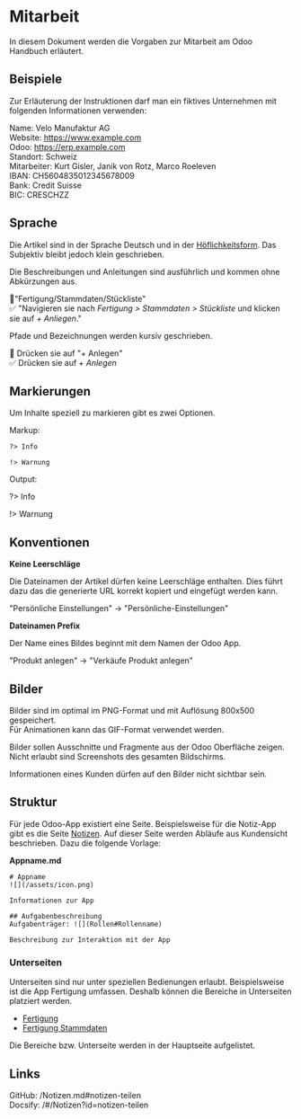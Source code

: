 # Mitarbeit

In diesem Dokument werden die Vorgaben zur Mitarbeit am Odoo Handbuch erläutert.

## Beispiele

Zur Erläuterung der Instruktionen darf man ein fiktives Unternehmen mit folgenden Informationen verwenden:

Name: Velo Manufaktur AG  
Website: https://www.example.com  
Odoo: https://erp.example.com  
Standort: Schweiz  
Mitarbeiter: Kurt Gisler, Janik von Rotz, Marco Roeleven  
IBAN: CH5604835012345678009  
Bank: Credit Suisse  
BIC: CRESCHZZ  

## Sprache

Die Artikel sind in der Sprache Deutsch und in der [Höflichkeitsform](https://de.wikipedia.org/wiki/H%C3%B6flichkeitsform). Das Subjektiv bleibt jedoch klein geschrieben.

Die Beschreibungen und Anleitungen sind ausführlich und kommen ohne Abkürzungen aus.

🚫"Fertigung/Stammdaten/Stückliste"  
✅ "Navigieren sie nach *Fertigung > Stammdaten > Stückliste* und klicken sie auf *+ Anliegen*."

Pfade und Bezeichnungen werden kursiv geschrieben.

🚫 Drücken sie auf "+ Anlegen"  
✅ Drücken sie auf *+ Anlegen*

## Markierungen

Um Inhalte speziell zu markieren gibt es zwei Optionen.

Markup:
```
?> Info

!> Warnung
```

Output:

?> Info

!> Warnung

## Konventionen

**Keine Leerschläge**

Die Dateinamen der Artikel dürfen keine Leerschläge enthalten. Dies führt dazu das die generierte URL korrekt kopiert und eingefügt werden kann.

"Persönliche Einstellungen" -> "Persönliche-Einstellungen"

**Dateinamen Prefix**

Der Name eines Bildes beginnt mit dem Namen der Odoo App.

"Produkt anlegen" -> "Verkäufe Produkt anlegen"

## Bilder

Bilder sind im optimal im PNG-Format und mit Auflösung 800x500 gespeichert.  
Für Animationen kann das GIF-Format verwendet werden.

Bilder sollen Ausschnitte und Fragmente aus der Odoo Oberfläche zeigen. Nicht erlaubt sind Screenshots des gesamten Bildschirms.

Informationen eines Kunden dürfen auf den Bilder nicht sichtbar sein.

## Struktur

Für jede Odoo-App existiert eine Seite. Beispielsweise für die Notiz-App gibt es die Seite [Notizen](Notizen.md). Auf dieser Seite werden Abläufe aus Kundensicht beschrieben. Dazu die folgende Vorlage:

**Appname.md**

```
# Appname
![](/assets/icon.png)

Informationen zur App

## Aufgabenbeschreibung
Aufgabenträger: ![](Rollen#Rollenname)

Beschreibung zur Interaktion mit der App

```

### Unterseiten

Unterseiten sind nur unter speziellen Bedienungen erlaubt. Beispielsweise ist die App Fertigung umfassen. Deshalb können die Bereiche in Unterseiten platziert werden.

* [Fertigung](Fertigung.md)
* [Fertigung Stammdaten](Fertigung-Stammdaten.md)

Die Bereiche bzw. Unterseite werden in der Hauptseite aufgelistet.

## Links

GitHub: /Notizen.md#notizen-teilen  
Docsify: /#/Notizen?id=notizen-teilen
